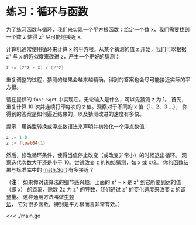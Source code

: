 # 练习：循环与函数

为了练习函数与循环，我们来实现一个平方根函数：给定一个数 x，我们需要找到一个数 z 使得 z² 尽可能地接近 x。

计算机通常使用循环来计算 x 的平方根。从某个猜测的值 z 开始，我们可以根据 z² 与 x 的近似度来改进 z，产生一个更好的猜测：

```go
z -= (z*z - x) / (2*z)
```

重复调整的过程，猜测的结果会越来越精确，得到的答案也会尽可能接近实际的平方根。

请在提供的 `func Sqrt` 中实现它。无论输入是什么，可以先猜测 z 为 1。 首先，重复计算 10 次并连续打印每次的 z 值。观察对于不同的 x 值（1、2、3 ...）， 你得到的答案是如何逼近结果的，以及猜测改进的速度有多快。

提示：用类型转换或浮点数语法来声明并初始化一个浮点数值：

```go
z := 1.0
z := float64(1)
```

然后，修改循环条件，使得当值停止改变（或改变非常小）的时候退出循环。 观察迭代次数大于还是小于 10。尝试改变 z 的初始猜测，如 x 或 x/2。 你的函数结果与标准库中的 [math.Sqrt](https://go-zh.org/pkg/math/#Sqrt) 有多接近？

（**注**： 如果你对该算法的细节感兴趣，上面的 z² − x 是 z² 到它所要到达的值（即 x） 的距离，除数 2z 为 z² 的导数，我们通过 z² 的变化速度来改变 z 的调整量。 这种通用方法叫做[牛顿法](https://zh.wikipedia.org/wiki/%E7%89%9B%E9%A1%BF%E6%B3%95)， 它对很多函数，特别是平方根而言非常有效。）

<<< ./main.go
